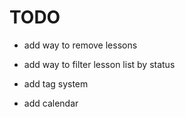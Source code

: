# TODO

- add way to remove lessons
- add way to filter lesson list by status

- add tag system
- add calendar

